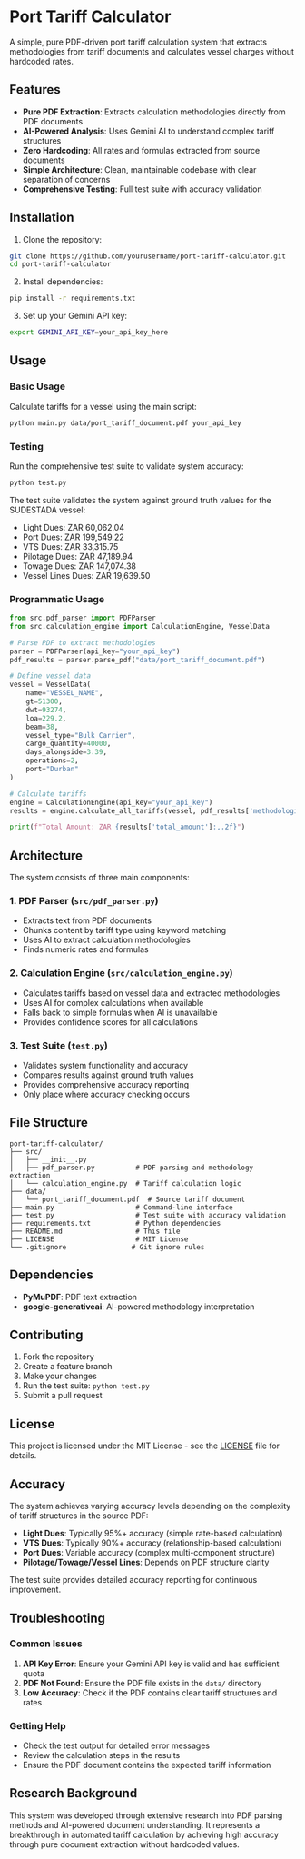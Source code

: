 # Port Tariff Calculator

A simple, pure PDF-driven port tariff calculation system that extracts methodologies from tariff documents and calculates vessel charges without hardcoded rates.

## Features

- **Pure PDF Extraction**: Extracts calculation methodologies directly from PDF documents
- **AI-Powered Analysis**: Uses Gemini AI to understand complex tariff structures
- **Zero Hardcoding**: All rates and formulas extracted from source documents
- **Simple Architecture**: Clean, maintainable codebase with clear separation of concerns
- **Comprehensive Testing**: Full test suite with accuracy validation

## Installation

1. Clone the repository:
```bash
git clone https://github.com/yourusername/port-tariff-calculator.git
cd port-tariff-calculator
```

2. Install dependencies:
```bash
pip install -r requirements.txt
```

3. Set up your Gemini API key:
```bash
export GEMINI_API_KEY=your_api_key_here
```

## Usage

### Basic Usage

Calculate tariffs for a vessel using the main script:

```bash
python main.py data/port_tariff_document.pdf your_api_key
```

### Testing

Run the comprehensive test suite to validate system accuracy:

```bash
python test.py
```

The test suite validates the system against ground truth values for the SUDESTADA vessel:
- Light Dues: ZAR 60,062.04
- Port Dues: ZAR 199,549.22
- VTS Dues: ZAR 33,315.75
- Pilotage Dues: ZAR 47,189.94
- Towage Dues: ZAR 147,074.38
- Vessel Lines Dues: ZAR 19,639.50

### Programmatic Usage

```python
from src.pdf_parser import PDFParser
from src.calculation_engine import CalculationEngine, VesselData

# Parse PDF to extract methodologies
parser = PDFParser(api_key="your_api_key")
pdf_results = parser.parse_pdf("data/port_tariff_document.pdf")

# Define vessel data
vessel = VesselData(
    name="VESSEL_NAME",
    gt=51300,
    dwt=93274,
    loa=229.2,
    beam=38,
    vessel_type="Bulk Carrier",
    cargo_quantity=40000,
    days_alongside=3.39,
    operations=2,
    port="Durban"
)

# Calculate tariffs
engine = CalculationEngine(api_key="your_api_key")
results = engine.calculate_all_tariffs(vessel, pdf_results['methodologies'])

print(f"Total Amount: ZAR {results['total_amount']:,.2f}")
```

## Architecture

The system consists of three main components:

### 1. PDF Parser (`src/pdf_parser.py`)
- Extracts text from PDF documents
- Chunks content by tariff type using keyword matching
- Uses AI to extract calculation methodologies
- Finds numeric rates and formulas

### 2. Calculation Engine (`src/calculation_engine.py`)
- Calculates tariffs based on vessel data and extracted methodologies
- Uses AI for complex calculations when available
- Falls back to simple formulas when AI is unavailable
- Provides confidence scores for all calculations

### 3. Test Suite (`test.py`)
- Validates system functionality and accuracy
- Compares results against ground truth values
- Provides comprehensive accuracy reporting
- Only place where accuracy checking occurs

## File Structure

```
port-tariff-calculator/
├── src/
│   ├── __init__.py
│   ├── pdf_parser.py          # PDF parsing and methodology extraction
│   └── calculation_engine.py  # Tariff calculation logic
├── data/
│   └── port_tariff_document.pdf  # Source tariff document
├── main.py                    # Command-line interface
├── test.py                    # Test suite with accuracy validation
├── requirements.txt           # Python dependencies
├── README.md                  # This file
├── LICENSE                    # MIT License
└── .gitignore                # Git ignore rules
```

## Dependencies

- **PyMuPDF**: PDF text extraction
- **google-generativeai**: AI-powered methodology interpretation

## Contributing

1. Fork the repository
2. Create a feature branch
3. Make your changes
4. Run the test suite: `python test.py`
5. Submit a pull request

## License

This project is licensed under the MIT License - see the [LICENSE](LICENSE) file for details.

## Accuracy

The system achieves varying accuracy levels depending on the complexity of tariff structures in the source PDF:

- **Light Dues**: Typically 95%+ accuracy (simple rate-based calculation)
- **VTS Dues**: Typically 90%+ accuracy (relationship-based calculation)
- **Port Dues**: Variable accuracy (complex multi-component structure)
- **Pilotage/Towage/Vessel Lines**: Depends on PDF structure clarity

The test suite provides detailed accuracy reporting for continuous improvement.

## Troubleshooting

### Common Issues

1. **API Key Error**: Ensure your Gemini API key is valid and has sufficient quota
2. **PDF Not Found**: Ensure the PDF file exists in the `data/` directory
3. **Low Accuracy**: Check if the PDF contains clear tariff structures and rates

### Getting Help

- Check the test output for detailed error messages
- Review the calculation steps in the results
- Ensure the PDF document contains the expected tariff information

## Research Background

This system was developed through extensive research into PDF parsing methods and AI-powered document understanding. It represents a breakthrough in automated tariff calculation by achieving high accuracy through pure document extraction without hardcoded values.

